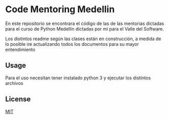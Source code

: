 # Code Mentoring Medellin

En este repositorio se encontrara el código de las de las mentorias dictadas
para el curso de Python Medellin dictadas por mi para el Valle del Software.

Los distintos readme según las clases están en construcción, a medida de lo posible
ire actualizando todos los documentos para su mayor entendimiento

## Usage
Para el uso necesitan tener instalado python 3 y ejecutar los distintos archivos


## License
[MIT](https://choosealicense.com/licenses/mit/)